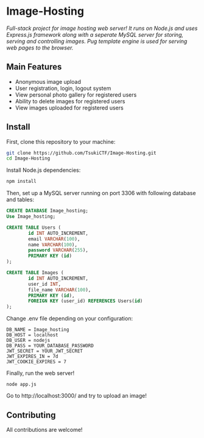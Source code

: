 # Image-Hosting
*Full-stack project for image hosting web server! It runs on Node.js and uses Express.js framework along with a seperate MySQL server for storing, serving and controlling images. Pug template engine is used for serving web pages to the browser.*

## Main Features
- Anonymous image upload
- User registration, login, logout system
- View personal photo gallery for registered users
- Ability to delete images for registered users
- View images uploaded for registered users

## Install
First, clone this repository to your machine:
```bash
git clone https://github.com/TsukiCTF/Image-Hosting.git
cd Image-Hosting
```
Install Node.js dependencies:
```bash
npm install 
```
Then, set up a MySQL server running on port 3306 with following database and tables:
```SQL
CREATE DATABASE Image_hosting;
Use Image_hosting;

CREATE TABLE Users (
        id INT AUTO_INCREMENT,
        email VARCHAR(100),
        name VARCHAR(100),
        password VARCHAR(255),
        PRIMARY KEY (id)
);

CREATE TABLE Images (
        id INT AUTO_INCREMENT,
        user_id INT,
        file_name VARCHAR(100),
        PRIMARY KEY (id),
        FOREIGN KEY (user_id) REFERENCES Users(id)
);
```
Change .env file depending on your configuration:
```
DB_NAME = Image_hosting
DB_HOST = localhost
DB_USER = nodejs
DB_PASS = YOUR_DATABASE_PASSWORD
JWT_SECRET = YOUR_JWT_SECRET
JWT_EXPIRES_IN = 7d
JWT_COOKIE_EXPIRES = 7
```
Finally, run the web server!
```
node app.js
```
Go to http://localhost:3000/ and try to upload an image!

## Contributing
All contributions are welcome!
